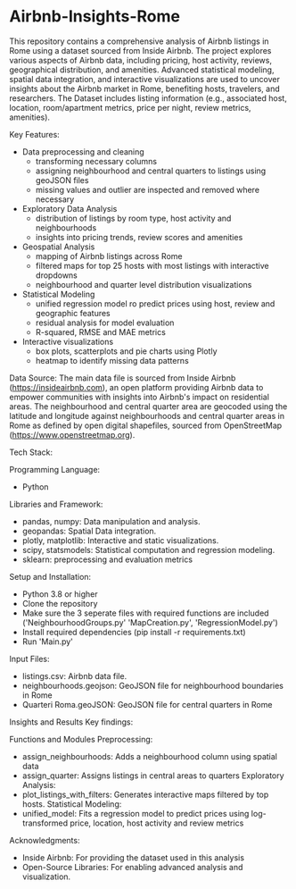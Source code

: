 # Airbnb-Insights-Rome
This repository contains a comprehensive analysis of Airbnb listings in Rome using a dataset sourced from Inside Airbnb. The project explores various aspects of Airbnb data, including pricing, host activity, reviews, geographical distribution, and amenities. Advanced statistical modeling, spatial data integration, and interactive visualizations are used to uncover insights about the Airbnb market in Rome, benefiting hosts, travelers, and researchers.
The Dataset includes listing information (e.g., associated host, location, room/apartment metrics, price per night, review metrics, amenities).


Key Features:
- Data preprocessing and cleaning
  - transforming necessary columns
  - assigning neighbourhood and central quarters to listings using geoJSON files
  - missing values and outlier are inspected and removed where necessary
- Exploratory Data Analysis
  - distribution of listings by room type, host activity and neighbourhoods
  - insights into pricing trends, review scores and amenities
- Geospatial Analysis
  - mapping of Airbnb listings across Rome
  - filtered maps for top 25 hosts with most listings with interactive dropdowns
  - neighbourhood and quarter level distribution visualizations
- Statistical Modeling
  - unified regression model ro predict prices using host, review and geographic features
  - residual analysis for model evaluation
  - R-squared, RMSE and MAE metrics
- Interactive visualizations
  - box plots, scatterplots and pie charts using Plotly
  - heatmap to identify missing data patterns

 
Data Source:
The main data file is sourced from Inside Airbnb (https://insideairbnb.com), an open platform providing Airbnb data to empower communities with insights into Airbnb's impact on residential areas.
The neighbourhood and central quarter area are geocoded using the latitude and longitude against neighbourhoods and central quarter areas in Rome as defined by open digital shapefiles, sourced from OpenStreetMap (https://www.openstreetmap.org).


Tech Stack:

Programming Language:
  - Python

Libraries and Framework:
  - pandas, numpy: Data manipulation and analysis.
  - geopandas: Spatial Data integration.
  - plotly, matplotlib: Interactive and static visualizations.
  - scipy, statsmodels: Statistical computation and regression modeling.
  - sklearn: preprocessing and evaluation metrics


Setup and Installation:
  - Python 3.8 or higher
  - Clone the repository
  - Make sure the 3 seperate files with required functions are included ('NeighbourhoodGroups.py' 'MapCreation.py', 'RegressionModel.py')
  - Install required dependencies (pip install -r requirements.txt)
  - Run 'Main.py'

Input Files:
  - listings.csv: Airbnb data file.
  - neighbourhoods.geojson: GeoJSON file for neighbourhood boundaries in Rome
  - Quarteri Roma.geoJSON: GeoJSON file for central quarters in Rome


Insights and Results
Key findings:


Functions and Modules
Preprocessing:
  - assign_neighbourhoods: Adds a neighbourhood column using spatial data
  - assign_quarter: Assigns listings in central areas to quarters
Exploratory Analysis:
  - plot_listings_with_filters: Generates interactive maps filtered by top hosts.
Statistical Modeling:
  - unified_model: Fits a regression model to predict prices using log-transformed price, location, host activity and review metrics


Acknowledgments:
  - Inside Airbnb: For providing the dataset used in this analysis
  - Open-Source Libraries: For enabling advanced analysis and visualization.



